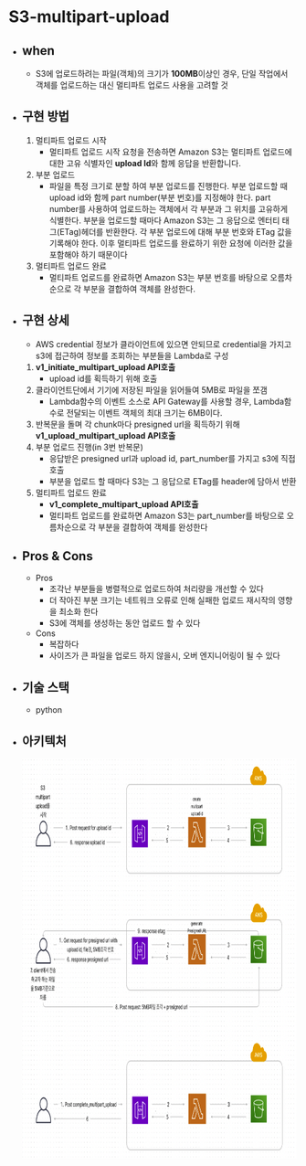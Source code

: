 # S3-multipart-upload

- when
  - 
  - S3에 업로드하려는 파일(객체)의 크기가 **100MB**이상인 경우, 단일 작업에서 객체를 업로드하는 대신 멀티파트 업로드 사용을 고려할 것
- 구현 방법 
    -
    1. 멀티파트 업로드 시작
       - 멀티파트 업로드 시작 요청을 전송하면 Amazon S3는 멀티파트 업로드에 대한 고유 식별자인 **upload Id**와 함께 응답을 반환합니다.
    2. 부분 업로드
       - 파일을 특정 크기로 분할 하여 부분 업로드를 진행한다. 부분 업로드할 때 upload id와 함께 part number(부분 번호)를 지정해야 한다. part number를 사용하여 업로드하는 객체에서 각 부분과 그 위치를 고유하게 식별한다. 부분을 업로드할 때마다 Amazon S3는 그 응답으로 엔터티 태그(ETag)헤더를 반환한다. 각 부분 업로드에 대해 부분 번호와 ETag 값을 기록해야 한다. 이후 멀티파트 업로드를 완료하기 위한 요청에 이러한 값을 포함해야 하기 때문이다
    3. 멀티파트 업로드 완료
       - 멀티파트 업로드를 완료하면 Amazon S3는 부분 번호를 바탕으로 오름차순으로 각 부분을 결합하여 객체를 완성한다.


- 구현 상세
  - 
    - AWS credential 정보가 클라이언트에 있으면 안되므로 credential을 가지고 s3에 접근하여 정보를 조회하는 부분들을 Lambda로 구성
    1. **v1_initiate_multipart_upload API호출**
       - upload id를 획득하기 위해 호출
    2. 클라이언트단에서 기기에 저장된 파일을 읽어들여 5MB로 파일을 쪼갬
       - Lambda함수의 이벤트 소스로 API Gateway를 사용할 경우, Lambda함수로 전달되는 이벤트 객체의 최대 크기는 6MB이다.
    3. 반복문을 돌며 각 chunk마다 presigned url을 획득하기 위해 **v1_upload_multipart_upload API호출**
    4. 부분 업로드 진행(in 3번 반복문)
       - 응답받은 presigned url과 upload id, part_number를 가지고 s3에 직접 호출
       - 부분을 업로드 할 때마다 S3는 그 응답으로 ETag를 header에 담아서 반환
    5. 멀티파트 업로드 완료
       - **v1_complete_multipart_upload API호출**
       - 멀티파트 업로드를 완료하면 Amazon S3는 part_number를 바탕으로 오름차순으로 각 부분을 결합하여 객체를 완성한다

- Pros & Cons
  - 
  - Pros
    - 조각난 부분들을 병렬적으로 업로드하여 처리량을 개선할 수 있다
    - 더 작아진 부분 크기는 네트워크 오류로 인해 실패한 업로드 재시작의 영향을 최소화 한다
    - S3에 객체를 생성하는 동안 업로드 할 수 있다
  - Cons
    - 복잡하다
    - 사이즈가 큰 파일을 업로드 하지 않을시, 오버 엔지니어링이 될 수 있다


- 기술 스택
  - 
  - python
  

- 아키텍처
  - 
    <img src="./image/multipart-upload.png" width="700" height="700">
     